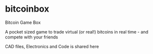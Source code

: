 # bitcoinbox
Bitcoin Game Box

A pocket sized game to trade virtual (or real!) bitcoins in real time - and compete with your friends

CAD files, Electronics and Code is shared here
